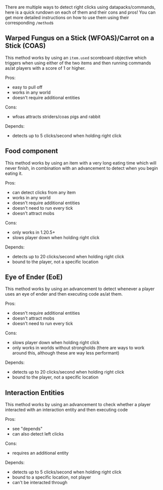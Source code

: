 There are multiple ways to detect right clicks using datapacks/commands, here is a quick rundown on each of them and their cons and pros! 
You can get more detailed instructions on how to use them using their corresponding `/method`s

## Warped Fungus on a Stick (WFOAS)/Carrot on a Stick (COAS)

This method works by using an `item.used` scoreboard objective which triggers when using either of the two items and then running commands as/at players with a score of 1 or higher.

Pros:

- easy to pull off
- works in any world
- doesn't require additional entities

Cons:

- wfoas attracts striders/coas pigs and rabbit

Depends:

- detects up to 5 clicks/second when holding right click

## Food component

This method works by using an item with a very long eating time which will never finish, in combination with an advancement to detect when you begin eating it.

Pros:

- can detect clicks from any item
- works in any world
- doesn't require additional entities
- doesn't need to run every tick
- doesn't attract mobs

Cons:

- only works in 1.20.5+
- slows player down when holding right click

Depends:

- detects up to 20 clicks/second when holding right click
- bound to the player, not a specific location

## Eye of Ender (EoE)

This method works by using an advancement to detect whenever a player uses an eye of ender and then executing code as/at them.

Pros:

- doesn't require additional entities
- doesn't attract mobs
- doesn't need to run every tick

Cons:

- slows player down when holding right click
- only works in worlds without strongholds (there are ways to work around this, although these are way less performant)

Depends:

- detects up to 20 clicks/second when holding right click
- bound to the player, not a specific location

## Interaction Entities

This method works by using an advancement to check whether a player interacted with an interaction entity and then executing code

Pros:

- see "depends"
- can also detect left clicks

Cons:

- requires an additional entity

Depends:

- detects up to 5 clicks/second when holding right click
- bound to a specific location, not player
- can't be interacted through
